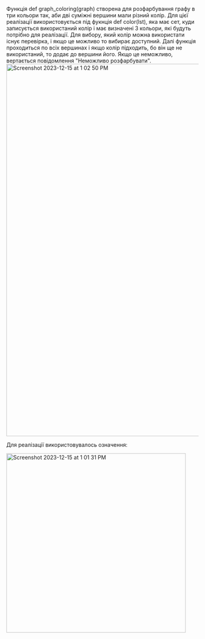 Функція def graph_coloring(graph) створена для розфарбування графу в три кольори так, аби дві суміжні вершини мали різний колір.
Для цієї реалізації використовується під фукнція def color(lst), яка має сет, куди записується використаний колір і має визначені 3 кольори,
які будуть потрібно для реалізації. Для вибору, який колір можна використати існує перевірка, і якщо це можливо то вибирає доступний.
Далі функція проходиться по всіх вершинах і якщо колір підходить, бо він ще не використаний, то додає до вершини його. Якщо це неможливо,
вертається повідомлення "Неможливо розфарбувати".
<img width="976" alt="Screenshot 2023-12-15 at 1 02 50 PM" src="https://github.com/shshrg/graphetc/assets/149332573/4cd2e097-5d8e-4a56-a03b-88fa36df8f6f">

Для реалізації використовувалось означення:

<img width="470" alt="Screenshot 2023-12-15 at 1 01 31 PM" src="https://github.com/shshrg/graphetc/assets/149332573/637f9a2f-bc21-4cbf-85fe-bff69afb5a4f">
